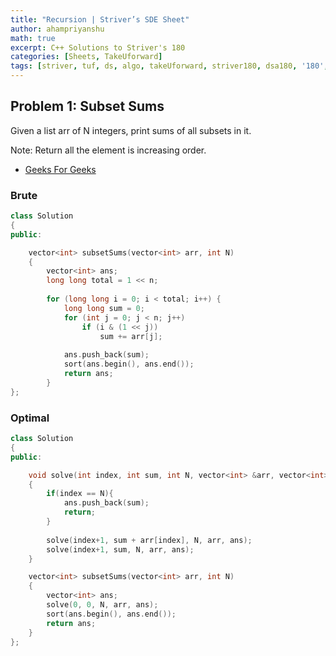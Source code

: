 ```yaml
---
title: "Recursion | Striver’s SDE Sheet"
author: ahampriyanshu
math: true
excerpt: C++ Solutions to Striver's 180
categories: [Sheets, TakeUforward]
tags: [striver, tuf, ds, algo, takeUforward, striver180, dsa180, '180', Linked, List, day, '2']
---
```


## Problem 1: Subset Sums

Given a list arr of N integers, print sums of all subsets in it.

Note: Return all the element is increasing order.

* [Geeks For Geeks](https://practice.geeksforgeeks.org/problems/subset-sums2234/1#)

### Brute

```cpp
class Solution
{
public:

    vector<int> subsetSums(vector<int> arr, int N)
    {
        vector<int> ans;
        long long total = 1 << n;
    
        for (long long i = 0; i < total; i++) {
            long long sum = 0;
            for (int j = 0; j < n; j++)
                if (i & (1 << j))
                    sum += arr[j];
    
            ans.push_back(sum);
            sort(ans.begin(), ans.end());
            return ans;
        }
};
```

### Optimal

```cpp
class Solution
{
public:

    void solve(int index, int sum, int N, vector<int> &arr, vector<int> &ans)
    {
        if(index == N){
            ans.push_back(sum);
            return;
        }
        
        solve(index+1, sum + arr[index], N, arr, ans);
        solve(index+1, sum, N, arr, ans);
    }

    vector<int> subsetSums(vector<int> arr, int N)
    {
        vector<int> ans;
        solve(0, 0, N, arr, ans);
        sort(ans.begin(), ans.end());
        return ans;
    }
};
```